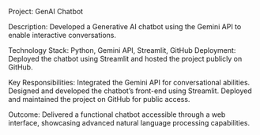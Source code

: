 Project: GenAI Chatbot

Description: Developed a Generative AI chatbot using the Gemini API to enable interactive conversations.

Technology Stack: Python, Gemini API, Streamlit, GitHub
Deployment: Deployed the chatbot using Streamlit and hosted the project publicly on GitHub.

Key Responsibilities:
Integrated the Gemini API for conversational abilities.
Designed and developed the chatbot’s front-end using Streamlit.
Deployed and maintained the project on GitHub for public access.

Outcome: Delivered a functional chatbot accessible through a web interface, showcasing advanced natural language processing capabilities.
